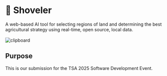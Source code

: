 # 🥄 Shoveler
A web-based AI tool for selecting regions of land and determining the best agricultural strategy using real-time, open source, local data. <br><br>
![clipboard](https://github.com/user-attachments/assets/20ad889d-da1a-484f-9cd2-226e5a864114)

## Purpose
This is our submission for the TSA 2025 Software Development Event.
